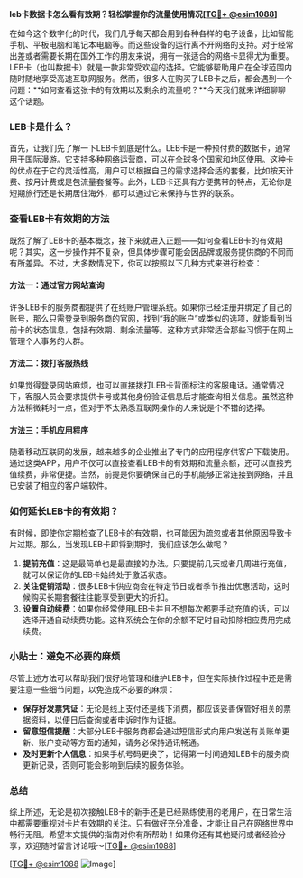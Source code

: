 **leb卡数据卡怎么看有效期？轻松掌握你的流量使用情况[[TG💪+ @esim1088](https://t.me/s/esim1088)]**

在如今这个数字化的时代，我们几乎每天都会用到各种各样的电子设备，比如智能手机、平板电脑和笔记本电脑等。而这些设备的运行离不开网络的支持。对于经常出差或者需要长期在国外工作的朋友来说，拥有一张适合的网络卡显得尤为重要。LEB卡（也叫数据卡）就是一款非常受欢迎的选择。它能够帮助用户在全球范围内随时随地享受高速互联网服务。然而，很多人在购买了LEB卡之后，都会遇到一个问题：**如何查看这张卡的有效期以及剩余的流量呢？**今天我们就来详细聊聊这个话题。

### LEB卡是什么？

首先，让我们先了解一下LEB卡到底是什么。LEB卡是一种预付费的数据卡，通常用于国际漫游。它支持多种网络运营商，可以在全球多个国家和地区使用。这种卡的优点在于它的灵活性高，用户可以根据自己的需求选择合适的套餐，比如按天计费、按月计费或是包流量套餐等。此外，LEB卡还具有方便携带的特点，无论你是短期旅行还是长期居住海外，都可以通过它来保持与世界的联系。

### 查看LEB卡有效期的方法

既然了解了LEB卡的基本概念，接下来就进入正题——如何查看LEB卡的有效期呢？其实，这一步操作并不复杂，但具体步骤可能会因品牌或服务提供商的不同而有所差异。不过，大多数情况下，你可以按照以下几种方式来进行检查：

#### 方法一：通过官方网站查询

许多LEB卡的服务商都提供了在线账户管理系统。如果你已经注册并绑定了自己的账号，那么只需登录到服务商的官网，找到“我的账户”或类似的选项，就能看到当前卡的状态信息，包括有效期、剩余流量等。这种方式非常适合那些习惯于在网上管理个人事务的人群。

#### 方法二：拨打客服热线

如果觉得登录网站麻烦，也可以直接拨打LEB卡背面标注的客服电话。通常情况下，客服人员会要求提供卡号或其他身份验证信息后才能查询相关信息。虽然这种方法稍微耗时一点，但对于不太熟悉互联网操作的人来说是个不错的选择。

#### 方法三：手机应用程序

随着移动互联网的发展，越来越多的企业推出了专门的应用程序供客户下载使用。通过这类APP，用户不仅可以直接查看LEB卡的有效期和流量余额，还可以直接充值续费，非常便捷。当然，前提是你要确保自己的手机能够正常连接到网络，并且已安装了相应的客户端软件。

### 如何延长LEB卡的有效期？

有时候，即使你定期检查了LEB卡的有效期，也可能因为疏忽或者其他原因导致卡片过期。那么，当发现LEB卡即将到期时，我们应该怎么做呢？

1. **提前充值**：这是最简单也是最直接的办法。只要提前几天或者几周进行充值，就可以保证你的LEB卡始终处于激活状态。
2. **关注促销活动**：很多LEB卡供应商会在特定节日或者季节推出优惠活动，这时候购买长期套餐往往能享受到更大的折扣。
3. **设置自动续费**：如果你经常使用LEB卡并且不想每次都要手动充值的话，可以选择开通自动续费功能。这样系统会在你的余额不足时自动扣除相应费用完成续费。

### 小贴士：避免不必要的麻烦

尽管上述方法可以帮助我们很好地管理和维护LEB卡，但在实际操作过程中还是需要注意一些细节问题，以免造成不必要的麻烦：

- **保存好发票凭证**：无论是线上支付还是线下消费，都应该妥善保管好相关的票据资料，以便日后查询或者申诉时作为证据。
- **留意短信提醒**：大部分LEB卡服务商都会通过短信形式向用户发送有关账单更新、账户变动等方面的通知，请务必保持通讯畅通。
- **及时更新个人信息**：如果手机号码更换了，记得第一时间通知LEB卡的服务商更新记录，否则可能会影响到后续的服务体验。

### 总结

综上所述，无论是初次接触LEB卡的新手还是已经熟练使用的老用户，在日常生活中都需要重视对卡片有效期的关注。只有做好充分准备，才能让自己在网络世界中畅行无阻。希望本文提供的指南对你有所帮助！如果你还有其他疑问或者经验分享，欢迎随时留言讨论哦～[[TG💪+ @esim1088](https://t.me/s/esim1088)]

[[TG💪+ @esim1088](https://t.me/s/esim1088) ![Image](https://i.postimg.cc/4NQfJmqS/Snipaste-2025-05-13-00-14-12.png)]